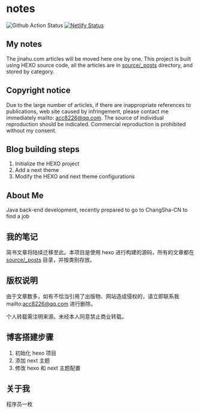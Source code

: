 # notes

![Github Action Status](https://github.com/acc8226/page-source/actions/workflows/main.yml/badge.svg) [![Netlify Status](https://api.netlify.com/api/v1/badges/282bcf1e-d335-48e3-b407-6d77fff9c858/deploy-status)](https://app.netlify.com/sites/acc8226/deploys)

## My notes

The jinahu.com articles will be moved here one by one. This project is built using HEXO source code, all the articles are in [source/_posts](source/_posts) directory, and stored by category.

## Copyright notice

Due to the large number of articles, if there are inappropriate references to publications, web site caused by infringement, please contact me immediately mailto: <acc8226@qq.com>.
The source of individual reproduction should be indicated. Commercial reproduction is prohibited without my consent.

## Blog building steps

1. Initialize the HEXO project
2. Add a next theme
3. Modify the HEXO and next theme configurations

## About Me

Java back-end development, recently prepared to go to ChangSha-CN to find a job

## 我的笔记

简书文章将陆续迁移至此。本项目是使用 hexo 进行构建的源码，所有的文章都在 [source/_posts](source/_posts) 目录，并按类别存放。

## 版权说明

由于文章数多，如有不恰当引用了出版物、网站造成侵权的，请立即联系我 mailto:<acc8226@qq.com> 进行删除。

个人转载需注明来源。未经本人同意禁止商业转载。

## 博客搭建步骤

1. 初始化 hexo 项目
2. 添加 next 主题
3. 修改 hexo 和 next 主题配置

## 关于我

程序员一枚
